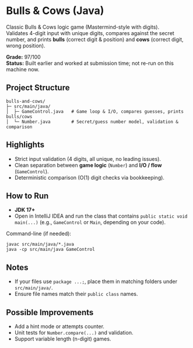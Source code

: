 
# Bulls & Cows (Java)

Classic Bulls & Cows logic game (Mastermind-style with digits).  
Validates 4-digit input with unique digits, compares against the secret number, and prints **bulls** (correct digit & position) and **cows** (correct digit, wrong position).

**Grade:** 97/100  
**Status:** Built earlier and worked at submission time; not re-run on this machine now.

## Project Structure

```
bulls-and-cows/
├─ src/main/java/
│  ├─ GameControl.java   # Game loop & I/O, compares guesses, prints bulls/cows
│  └─ Number.java        # Secret/guess number model, validation & comparison
```

## Highlights
- Strict input validation (4 digits, all unique, no leading issues).
- Clean separation between **game logic** (`Number`) and **I/O / flow** (`GameControl`).
- Deterministic comparison (O(1) digit checks via bookkeeping).

## How to Run
- **JDK 17+**
- Open in IntelliJ IDEA and run the class that contains `public static void main(...)` (e.g., `GameControl` or `Main`, depending on your code).

Command-line (if needed):
```
javac src/main/java/*.java
java -cp src/main/java GameControl
```

## Notes
- If your files use `package ...;`, place them in matching folders under `src/main/java/`.
- Ensure file names match their `public class` names.

## Possible Improvements
- Add a hint mode or attempts counter.
- Unit tests for `Number.compare(...)` and validation.
- Support variable length (n-digit) games.
```
